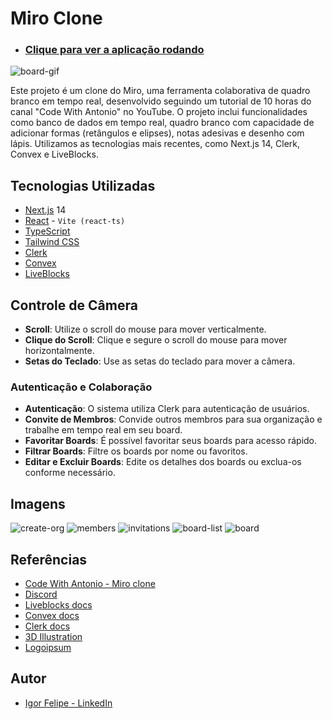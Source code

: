 # Miro Clone

- ### [Clique para ver a aplicação rodando](https://miro-clone-pearl.vercel.app/)

<img src="https://github.com/user-attachments/assets/03f98a90-7461-44fc-b587-807acd3fa6c1" alt="board-gif">


Este projeto é um clone do Miro, uma ferramenta colaborativa de quadro branco em tempo real, desenvolvido seguindo um tutorial de 10 horas do canal "Code With Antonio" no YouTube. O projeto inclui funcionalidades como banco de dados em tempo real, quadro branco com capacidade de adicionar formas (retângulos e elipses), notas adesivas e desenho com lápis. Utilizamos as tecnologias mais recentes, como Next.js 14, Clerk, Convex e LiveBlocks.

## Tecnologias Utilizadas

- [Next.js](https://nextjs.org/) 14
- [React](https://reactjs.org/) - `Vite (react-ts)`
- [TypeScript](https://www.typescriptlang.org/)
- [Tailwind CSS](https://tailwindcss.com/)
- [Clerk](https://clerk.dev/)
- [Convex](https://convex.dev/)
- [LiveBlocks](https://liveblocks.io/)

## Controle de Câmera

- **Scroll**: Utilize o scroll do mouse para mover verticalmente.
- **Clique do Scroll**: Clique e segure o scroll do mouse para mover horizontalmente.
- **Setas do Teclado**: Use as setas do teclado para mover a câmera.

### Autenticação e Colaboração

- **Autenticação**: O sistema utiliza Clerk para autenticação de usuários.
- **Convite de Membros**: Convide outros membros para sua organização e trabalhe em tempo real em seu board.
- **Favoritar Boards**: É possível favoritar seus boards para acesso rápido.
- **Filtrar Boards**: Filtre os boards por nome ou favoritos.
- **Editar e Excluir Boards**: Edite os detalhes dos boards ou exclua-os conforme necessário.

## Imagens

<img src="https://github.com/user-attachments/assets/1514b99f-d65c-47b0-93fa-bf4a110d57e2" alt="create-org">
<img src="https://github.com/user-attachments/assets/dde826b7-a889-46ab-aec6-efa067f281e9" alt="members">
<img src="https://github.com/user-attachments/assets/b868e6db-af46-438d-9634-96a236c21c58" alt="invitations">
<img src="https://github.com/user-attachments/assets/5ab503c5-78d6-408d-9ec6-22e7e72b6404" alt="board-list">
<img src="https://github.com/user-attachments/assets/043e4de3-5c45-4037-b92d-7a3f1d2b6a72" alt="board">

## Referências

- [Code With Antonio - Miro clone](https://www.codewithantonio.com/projects/miro-clone)
- [Discord](https://discord.com/invite/v2kNnzRt33)
- [Liveblocks docs](https://liveblocks.io/docs)
- [Convex docs](https://docs.convex.dev/home)
- [Clerk docs](https://clerk.com/docs)
- [3D Illustration](https://www.figma.com/design/ECBQ2dLqkw3300GAFajWRh/SALY---3D-Illustration-Pack-(Community)?node-id=234-14)
- [Logoipsum](https://logoipsum.com/)

## Autor

- [Igor Felipe - LinkedIn](https://www.linkedin.com/in/iigor-felipe/)

